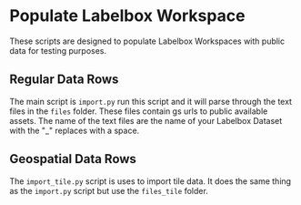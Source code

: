 # Populate Labelbox Workspace

These scripts are designed to populate Labelbox Workspaces with public data for testing purposes.

## Regular Data Rows

The main script is `import.py` run this script and it will parse through the text files in the `files` folder. These files contain gs urls to public available assets. The name of the text files are the name of your Labelbox Dataset with the "_" replaces with a space.

## Geospatial Data Rows

The `import_tile.py` script is uses to import tile data. It does the same thing as the `import.py` script but use the `files_tile` folder.

